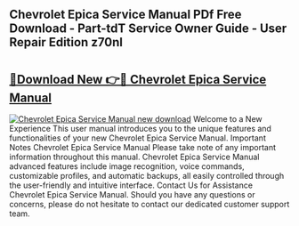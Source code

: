 ## Chevrolet Epica Service Manual PDf Free Download - Part-tdT Service Owner Guide - User Repair Edition z70nl

# <h2><a href="http://bc65868.oget.top/?id=Chevrolet+Epica+Service+Manual">🔗Download New 👉🔴 Chevrolet Epica Service Manual</a></h2>

[![Chevrolet Epica Service Manual new download](https://i.imgur.com/5g1atiW.png)](http://bc65868.oget.top/?id=Chevrolet+Epica+Service+Manual)
Welcome to a New Experience This user manual introduces you to the unique features and functionalities of your new Chevrolet Epica Service Manual. Important Notes Chevrolet Epica Service Manual Please take note of any important information throughout this manual. Chevrolet Epica Service Manual advanced features include image recognition, voice commands, customizable profiles, and automatic backups, all easily controlled through the user-friendly and intuitive interface. Contact Us for Assistance Chevrolet Epica Service Manual. Should you have any questions or concerns, please do not hesitate to contact our dedicated customer support team.
